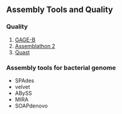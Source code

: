 ## Assembly Tools and Quality

### Quality
1. [GAGE-B](http://ccb.jhu.edu/gage_b/)
2. [Assemblathon 2](http://www.ncbi.nlm.nih.gov/pmc/articles/PMC3844414/)
3. [Quast](http://bioinf.spbau.ru/en/quast)

### Assembly tools for bacterial genome
* SPAdes
* velvet
* ABySS
* MIRA
* SOAPdenovo
